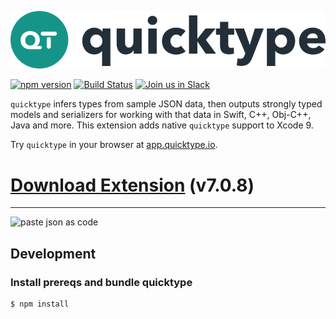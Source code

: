 ![](media/logo.svg)

[![npm version](https://badge.fury.io/js/quicktype.svg)](https://badge.fury.io/js/quicktype)
[![Build Status](https://travis-ci.org/quicktype/quicktype.svg?branch=master)](https://travis-ci.org/quicktype/quicktype)
[![Join us in Slack](http://slack.quicktype.io/badge.svg)](http://slack.quicktype.io/)

`quicktype` infers types from sample JSON data, then outputs strongly typed models and serializers for working with that data in Swift, C++, Obj-C++, Java and more. This extension adds native `quicktype` support to Xcode 9.

Try `quicktype` in your browser at [app.quicktype.io](https://app.quicktype.io).

# [Download Extension](https://github.com/quicktype/quicktype-xcode/releases/download/v7.0.8/quicktype.zip) (v7.0.8)

---

![paste json as code](media/demo.gif)

## Development

### Install prereqs and bundle quicktype

```bash
$ npm install
```
